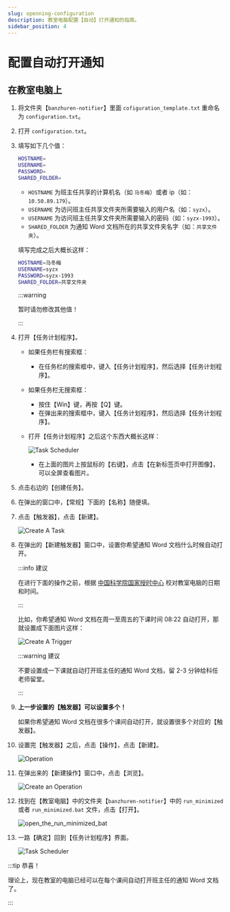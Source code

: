 ```yaml
---
slug: openning-configuration
description: 教室电脑配置【自动】打开通知的指南。
sidebar_position: 4
---
```


# 配置自动打开通知

## 在教室电脑上

1. 将文件夹【`banzhuren-notifier`】里面 `cofiguration_template.txt` 重命名为 `configuration.txt`。
2. 打开 `configuration.txt`。
3. 填写如下几个值：

    ```bash
    HOSTNAME=
    USERNAME=
    PASSWORD=
    SHARED_FOLDER=
    ```

    - `HOSTNAME` 为班主任共享的计算机名（如 `马冬梅`）或者 ip（如：`10.50.89.179`）。
    - `USERNAME` 为访问班主任共享文件夹所需要输入的用户名（如：`syzx`）。
    - `USERNAME` 为访问班主任共享文件夹所需要输入的密码（如：`syzx-1993`）。
    - `SHARED_FOLDER` 为通知 Word 文档所在的共享文件夹名字（如：`共享文件夹`）。

    填写完成之后大概长这样：

    ```bash
    HOSTNAME=马冬梅
    USERNAME=syzx
    PASSWORD=syzx-1993
    SHARED_FOLDER=共享文件夹
    ```

    :::warning

    暂时请勿修改其他值！

    :::

4. 打开【任务计划程序】。

    - 如果任务栏有搜索框：

        - 在任务栏的搜索框中，键入【任务计划程序】，然后选择【任务计划程序】。

    - 如果任务栏无搜索框：

        - 按住【Win】键，再按【Q】键。
        - 在弹出来的搜索框中，键入【任务计划程序】，然后选择【任务计划程序】。

    - 打开【任务计划程序】之后这个东西大概长这样：

        ![Task Scheduler](/img/task-scheduler.png)

        - 在上面的图片上按鼠标的【右键】，点击【在新标签页中打开图像】，可以全屏查看图片。

5. 点击右边的【创建任务】。
6. 在弹出的窗口中，【常规】下面的【名称】随便填。
7. 点击【触发器】，点击【新建】。

    ![Create A Task](/img/create-a-task.png)

8. 在弹出的【新建触发器】窗口中，设置你希望通知 Word 文档什么时候自动打开。

    :::info 建议

    在进行下面的操作之前，根据 [中国科学院国家授时中心](https://ntsc.cas.cn/) 校对教室电脑的日期和时间。

    :::

    比如，你希望通知 Word 文档在周一至周五的下课时间 08:22 自动打开，那就设置成下面图片这样：

    ![Create A Trigger](/img/create-an-openning-trigger.png)

    :::warning 建议

    不要设置成一下课就自动打开班主任的通知 Word 文档，留 2-3 分钟给科任老师留堂。

    :::

9. **上一步设置的【触发器】可以设置多个！**

    如果你希望通知 Word 文档在很多个课间自动打开，就设置很多个对应的【触发器】。

10. 设置完【触发器】之后，点击【操作】，点击【新建】。

    ![Operation](/img/operation.png)

11. 在弹出来的【新建操作】窗口中，点击【浏览】。

    ![Create an Operation](/img/create-an-operation.png)

12. 找到在【教室电脑】中的文件夹【`banzhuren-notifier`】中的 `run_minimized` 或者 `run_minimized.bat` 文件，点击【打开】。

    ![open_the_run_minimized_bat](/img/open-the-run-minimized-bat.png)

13. 一路【确定】回到【任务计划程序】界面。

    ![Task Scheduler](/img/task-scheduler.png)

:::tip 恭喜！

理论上，现在教室的电脑已经可以在每个课间自动打开班主任的通知 Word 文档了。

:::
